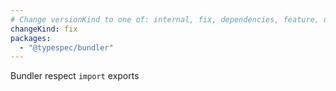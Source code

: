 ```yaml
---
# Change versionKind to one of: internal, fix, dependencies, feature, deprecation, breaking
changeKind: fix
packages:
  - "@typespec/bundler"
---
```


Bundler respect `import` exports
